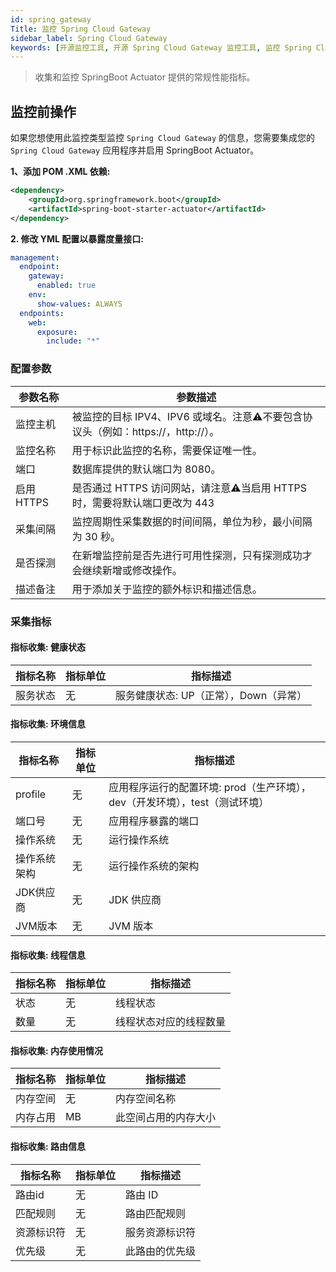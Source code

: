 ```yaml
---
id: spring_gateway
Title: 监控 Spring Cloud Gateway
sidebar_label: Spring Cloud Gateway
keywords: [开源监控工具, 开源 Spring Cloud Gateway 监控工具, 监控 Spring Cloud Gateway 指标]
---
```


> 收集和监控 SpringBoot Actuator 提供的常规性能指标。

## 监控前操作

如果您想使用此监控类型监控 `Spring Cloud Gateway` 的信息，您需要集成您的 `Spring Cloud Gateway` 应用程序并启用 SpringBoot Actuator。

**1、添加 POM .XML 依赖:**

```xml
<dependency>
    <groupId>org.springframework.boot</groupId>
    <artifactId>spring-boot-starter-actuator</artifactId>
</dependency>
```

**2. 修改 YML 配置以暴露度量接口:**

```yaml
management:
  endpoint:
    gateway:
      enabled: true
    env:
      show-values: ALWAYS
  endpoints:
    web:
      exposure:
        include: "*"
```

### 配置参数

| 参数名称     | 参数描述                                                   |
|----------|--------------------------------------------------------|
| 监控主机     | 被监控的目标 IPV4、IPV6 或域名。注意⚠️不要包含协议头（例如：https://，http://）。 |
| 监控名称     | 用于标识此监控的名称，需要保证唯一性。                                    |
| 端口       | 数据库提供的默认端口为 8080。                                      |
| 启用 HTTPS | 是否通过 HTTPS 访问网站，请注意⚠️当启用 HTTPS 时，需要将默认端口更改为 443        |
| 采集间隔     | 监控周期性采集数据的时间间隔，单位为秒，最小间隔为 30 秒。                        |
| 是否探测     | 在新增监控前是否先进行可用性探测，只有探测成功才会继续新增或修改操作。                    |
| 描述备注     | 用于添加关于监控的额外标识和描述信息。                                    |

### 采集指标

#### 指标收集: 健康状态

| 指标名称 | 指标单位 |          指标描述           |
|------|------|-------------------------|
| 服务状态 | 无    | 服务健康状态: UP（正常），Down（异常） |

#### 指标收集: 环境信息

|  指标名称   | 指标单位 |                     指标描述                     |
|---------|------|----------------------------------------------|
| profile | 无    | 应用程序运行的配置环境: prod（生产环境），dev（开发环境），test（测试环境） |
| 端口号     | 无    | 应用程序暴露的端口                                    |
| 操作系统    | 无    | 运行操作系统                                       |
| 操作系统架构  | 无    | 运行操作系统的架构                                    |
| JDK供应商  | 无    | JDK 供应商                                      |
| JVM版本   | 无    | JVM 版本                                       |

#### 指标收集: 线程信息

| 指标名称 | 指标单位 |    指标描述     |
|------|------|-------------|
| 状态   | 无    | 线程状态        |
| 数量   | 无    | 线程状态对应的线程数量 |

#### 指标收集: 内存使用情况

| 指标名称 | 指标单位 |    指标描述    |
|------|------|------------|
| 内存空间 | 无    | 内存空间名称     |
| 内存占用 | MB   | 此空间占用的内存大小 |

#### 指标收集: 路由信息

| 指标名称  | 指标单位 |  指标描述   |
|-------|------|---------|
| 路由id  | 无    | 路由 ID   |
| 匹配规则  | 无    | 路由匹配规则  |
| 资源标识符 | 无    | 服务资源标识符 |
| 优先级   | 无    | 此路由的优先级 |
